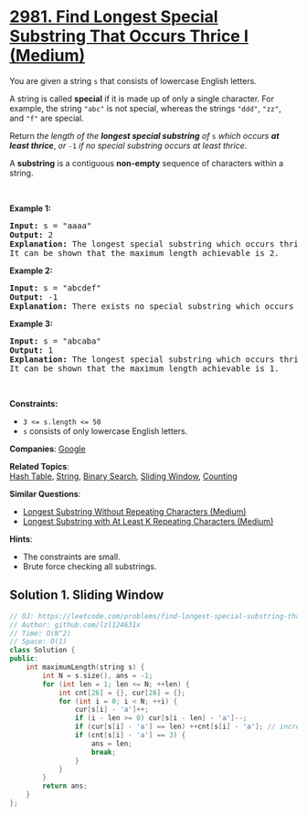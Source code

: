 # [2981. Find Longest Special Substring That Occurs Thrice I (Medium)](https://leetcode.com/problems/find-longest-special-substring-that-occurs-thrice-i)

<p>You are given a string <code>s</code> that consists of lowercase English letters.</p>

<p>A string is called <strong>special</strong> if it is made up of only a single character. For example, the string <code>&quot;abc&quot;</code> is not special, whereas the strings <code>&quot;ddd&quot;</code>, <code>&quot;zz&quot;</code>, and <code>&quot;f&quot;</code> are special.</p>

<p>Return <em>the length of the <strong>longest special substring</strong> of </em><code>s</code> <em>which occurs <strong>at least thrice</strong></em>, <em>or </em><code>-1</code><em> if no special substring occurs at least thrice</em>.</p>

<p>A <strong>substring</strong> is a contiguous <strong>non-empty</strong> sequence of characters within a string.</p>

<p>&nbsp;</p>
<p><strong class="example">Example 1:</strong></p>

<pre>
<strong>Input:</strong> s = &quot;aaaa&quot;
<strong>Output:</strong> 2
<strong>Explanation:</strong> The longest special substring which occurs thrice is &quot;aa&quot;: substrings &quot;<u><strong>aa</strong></u>aa&quot;, &quot;a<u><strong>aa</strong></u>a&quot;, and &quot;aa<u><strong>aa</strong></u>&quot;.
It can be shown that the maximum length achievable is 2.
</pre>

<p><strong class="example">Example 2:</strong></p>

<pre>
<strong>Input:</strong> s = &quot;abcdef&quot;
<strong>Output:</strong> -1
<strong>Explanation:</strong> There exists no special substring which occurs at least thrice. Hence return -1.
</pre>

<p><strong class="example">Example 3:</strong></p>

<pre>
<strong>Input:</strong> s = &quot;abcaba&quot;
<strong>Output:</strong> 1
<strong>Explanation:</strong> The longest special substring which occurs thrice is &quot;a&quot;: substrings &quot;<u><strong>a</strong></u>bcaba&quot;, &quot;abc<u><strong>a</strong></u>ba&quot;, and &quot;abcab<u><strong>a</strong></u>&quot;.
It can be shown that the maximum length achievable is 1.
</pre>

<p>&nbsp;</p>
<p><strong>Constraints:</strong></p>

<ul>
	<li><code>3 &lt;= s.length &lt;= 50</code></li>
	<li><code>s</code> consists of only lowercase English letters.</li>
</ul>


**Companies**:
[Google](https://leetcode.com/company/google)

**Related Topics**:  
[Hash Table](https://leetcode.com/tag/hash-table), [String](https://leetcode.com/tag/string), [Binary Search](https://leetcode.com/tag/binary-search), [Sliding Window](https://leetcode.com/tag/sliding-window), [Counting](https://leetcode.com/tag/counting)

**Similar Questions**:
* [Longest Substring Without Repeating Characters (Medium)](https://leetcode.com/problems/longest-substring-without-repeating-characters)
* [Longest Substring with At Least K Repeating Characters (Medium)](https://leetcode.com/problems/longest-substring-with-at-least-k-repeating-characters)

**Hints**:
* The constraints are small.
* Brute force checking all substrings.

## Solution 1. Sliding Window

```cpp
// OJ: https://leetcode.com/problems/find-longest-special-substring-that-occurs-thrice-i
// Author: github.com/lzl124631x
// Time: O(N^2)
// Space: O(1)
class Solution {
public:
    int maximumLength(string s) {
        int N = s.size(), ans = -1;
        for (int len = 1; len <= N; ++len) {
            int cnt[26] = {}, cur[26] = {};
            for (int i = 0; i < N; ++i) {
                cur[s[i] - 'a']++;
                if (i - len >= 0) cur[s[i - len] - 'a']--;
                if (cur[s[i] - 'a'] == len) ++cnt[s[i] - 'a']; // increment cnt if the current window is special
                if (cnt[s[i] - 'a'] == 3) {
                    ans = len;
                    break;
                }
            }
        }
        return ans;
    }
};
```